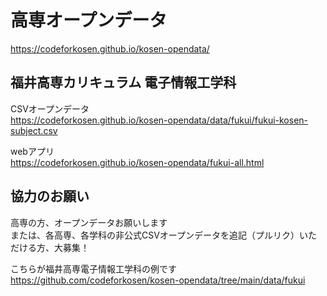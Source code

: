 # 高専オープンデータ

https://codeforkosen.github.io/kosen-opendata/  

## 福井高専カリキュラム 電子情報工学科

CSVオープンデータ  
https://codeforkosen.github.io/kosen-opendata/data/fukui/fukui-kosen-subject.csv  

webアプリ  
https://codeforkosen.github.io/kosen-opendata/fukui-all.html  

## 協力のお願い

高専の方、オープンデータお願いします  
または、各高専、各学科の非公式CSVオープンデータを追記（プルリク）いただける方、大募集！  

こちらが福井高専電子情報工学科の例です  
https://github.com/codeforkosen/kosen-opendata/tree/main/data/fukui  

